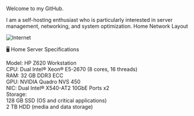 Welcome to my GitHub.

I am a self-hosting enthusiast who is particularly interested in server management, networking, and system optimization.
Home Network Layout

![Internet](https://github.com/user-attachments/assets/55bcfc5e-f4f4-4d17-92fd-735119c14ae9)


🖥️ Home Server Specifications

  Model: HP Z620 Workstation\
   CPU: Dual Intel® Xeon® E5-2670 (8 cores, 16 threads)\
   RAM: 32 GB DDR3 ECC\
   GPU: NVIDIA Quadro NVS 450\
   NIC: Dual Intel® X540-AT2 10GbE Ports x2\
   Storage:\
        128 GB SSD (OS and critical applications)\
        2 TB HDD (media and data storage)



